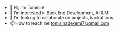 - 👋 Hi, I’m Tomisin!
- 👀 I’m interested in Back End Development, AI & Ml.
- 💞️ I’m looking to collaborate on projects, hackathons.
- 📫 How to reach me tomisinadeyemi7@gmail.com

<!---
ota231/ota231 is a ✨ special ✨ repository because its `README.md` (this file) appears on your GitHub profile.
You can click the Preview link to take a look at your changes.
--->
